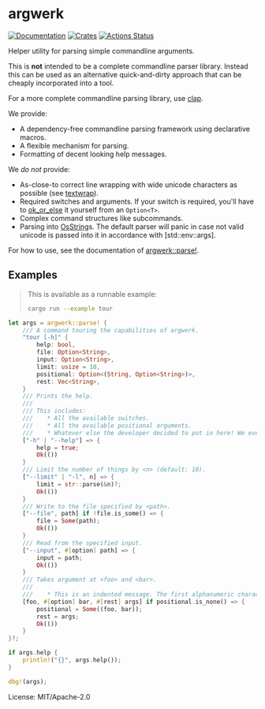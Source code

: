 # argwerk

[![Documentation](https://docs.rs/argwerk/badge.svg)](https://docs.rs/argwerk)
[![Crates](https://img.shields.io/crates/v/argwerk.svg)](https://crates.io/crates/argwerk)
[![Actions Status](https://github.com/udoprog/argwerk/workflows/Rust/badge.svg)](https://github.com/udoprog/argwerk/actions)

Helper utility for parsing simple commandline arguments.

This is **not** intended to be a complete commandline parser library.
Instead this can be used as an alternative quick-and-dirty approach that can
be cheaply incorporated into a tool.

For a more complete commandline parsing library, use [clap].

We provide:
* A dependency-free commandline parsing framework using declarative macros.
* A flexible mechanism for parsing.
* Formatting of decent looking help messages.

We *do not* provide:
* As-close-to correct line wrapping with wide unicode characters as possible
  (see [textwrap]).
* Required switches and arguments. If your switch is required, you'll have
  to [ok_or_else] it yourself from an `Option<T>`.
* Complex command structures like subcommands.
* Parsing into [OsString]s. The default parser will panic in case not valid
  unicode is passed into it in accordance with [std::env::args].

For how to use, see the documentation of [argwerk::parse!].

## Examples

> This is available as a runnable example:
> ```sh
> cargo run --example tour
> ```

```rust
let args = argwerk::parse! {
    /// A command touring the capabilities of argwerk.
    "tour [-h]" {
        help: bool,
        file: Option<String>,
        input: Option<String>,
        limit: usize = 10,
        positional: Option<(String, Option<String>)>,
        rest: Vec<String>,
    }
    /// Prints the help.
    ///
    /// This includes:
    ///    * All the available switches.
    ///    * All the available positional arguments.
    ///    * Whatever else the developer decided to put in here! We even support wrapping comments which are overly long.
    ["-h" | "--help"] => {
        help = true;
        Ok(())
    }
    /// Limit the number of things by <n> (default: 10).
    ["--limit" | "-l", n] => {
        limit = str::parse(&n)?;
        Ok(())
    }
    /// Write to the file specified by <path>.
    ["--file", path] if !file.is_some() => {
        file = Some(path);
        Ok(())
    }
    /// Read from the specified input.
    ["--input", #[option] path] => {
        input = path;
        Ok(())
    }
    /// Takes argument at <foo> and <bar>.
    ///
    ///    * This is an indented message. The first alphanumeric character determines the indentation to use.
    [foo, #[option] bar, #[rest] args] if positional.is_none() => {
        positional = Some((foo, bar));
        rest = args;
        Ok(())
    }
}?;

if args.help {
    println!("{}", args.help());
}

dbg!(args);
```

[argwerk::parse!]: https://docs.rs/argwerk/0/argwerk/macro.parse.html
[clap]: https://docs.rs/clap
[ok_or_else]: https://doc.rust-lang.org/std/option/enum.Option.html#method.ok_or_else
[OsString]: https://doc.rust-lang.org/std/ffi/struct.OsString.html
[textwrap]: https://docs.rs/textwrap/0.13.2/textwrap/#displayed-width-vs-byte-size

License: MIT/Apache-2.0

